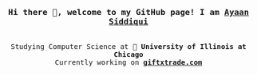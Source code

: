 <h3 align="center"><samp>Hi there 👋, welcome to my GitHub page! I am <b><a target="_blank" href="https://ayaanqui.com">Ayaan Siddiqui</a></b></samp></h3>
<p align="center"><br>
  <samp>
    Studying Computer Science at 🏫 <b>University of Illinois at Chicago</b><br>
    Currently working on <b><a href="https://giftxtrade.com" title="GiftTrade - Online Gift Exchange">giftxtrade.com</a></b><br>
  </samp>
</p>
